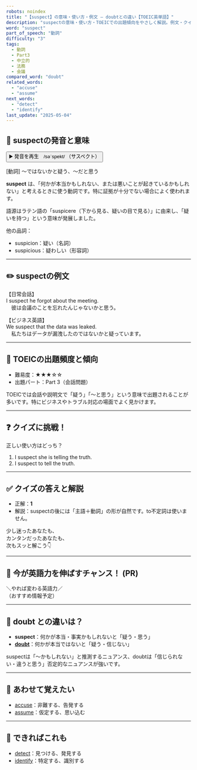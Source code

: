 ```yaml
---
robots: noindex
title: "【suspect】の意味・使い方・例文 ― doubtとの違い【TOEIC英単語】"
description: "suspectの意味・使い方・TOEICでの出題傾向をやさしく解説。例文・クイズ付きでdoubtとの違いもわかりやすく学べます。"
word: "suspect"
part_of_speech: "動詞"
difficulty: "3"
tags:
  - 動詞
  - Part3
  - 中立的
  - 法務
  - 会議
compared_word: "doubt"
related_words:
  - "accuse"
  - "assume"
next_words:
  - "detect"
  - "identify"
last_update: "2025-05-04"
---
```


## 🔰 suspectの発音と意味

<button class="play-audio" onclick="playTTS('suspect')">
  <span class="play-audio-main">
    ▶️ 発音を再生　/səˈspekt/
  </span>
  <span class="play-audio-sub">
    （サスペクト）
  </span>
</button>

[動詞] ～ではないかと疑う、～だと思う

**suspect** は、「何かが本当かもしれない、または悪いことが起きているかもしれない」と考えるときに使う動詞です。特に証拠が十分でない場合によく使われます。

語源はラテン語の「suspicere（下から見る、疑いの目で見る）」に由来し、「疑いを持つ」という意味が発展しました。

他の品詞：  
- suspicion：疑い（名詞）
- suspicious：疑わしい（形容詞）

---

## ✏️ suspectの例文

【日常会話】  
I suspect he forgot about the meeting.  
　彼は会議のことを忘れたんじゃないかと思う。

【ビジネス英語】  
We suspect that the data was leaked.  
　私たちはデータが漏洩したのではないかと疑っています。

---

## 🎯 TOEICの出題頻度と傾向

- 難易度：★★★☆☆
- 出題パート：Part 3（会話問題）

TOEICでは会話や説明文で「疑う」「～と思う」という意味で出題されることが多いです。特にビジネスやトラブル対応の場面でよく見かけます。

---

## ❓ クイズに挑戦！

正しい使い方はどっち？

1. I suspect she is telling the truth.  
2. I suspect to tell the truth.

---

## ✅ クイズの答えと解説

- 正解：**1**
- 解説：suspectの後には「主語＋動詞」の形が自然です。to不定詞は使いません。

少し迷ったあなたも、  
カンタンだったあなたも、  
次もスッと解こう👇️

---

## 🚀 今が英語力を伸ばすチャンス！ (PR)

<div class="info-center">
＼やれば変わる英語力／<br>  
（おすすめ情報予定）
</div>

---

## 🤔  doubt との違いは？

- **suspect**：何かが本当・事実かもしれないと「疑う・思う」
- **[doubt](/doubt)**：何かが本当ではないと「疑う・信じない」

suspectは「～かもしれない」と推測するニュアンス、doubtは「信じられない・違うと思う」否定的なニュアンスが強いです。

---

## 🧩 あわせて覚えたい

- [accuse](/accuse)：非難する、告発する
- [assume](/assume)：仮定する、思い込む

---

## 📖 できればこれも

- [detect](/detect)：見つける、発見する
- [identify](/identify)：特定する、識別する

<!-- cvid: aid27_bid28 -->
